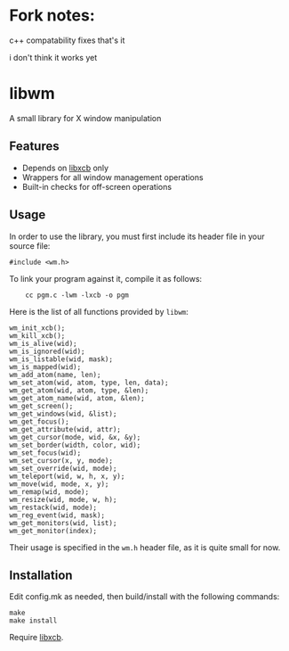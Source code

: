Fork notes:
=====
c++ compatability fixes that's it

i don't think it works yet

libwm
=====
A small library for X window manipulation

Features
-----
* Depends on [libxcb][0] only
* Wrappers for all window management operations
* Built-in checks for off-screen operations

Usage
-----
In order to use the library, you must first include its header file in
your source file:

	#include <wm.h>

To link your program against it, compile it as follows:

    	cc pgm.c -lwm -lxcb -o pgm

Here is the list of all functions provided by `libwm`:

	wm_init_xcb();
	wm_kill_xcb();
	wm_is_alive(wid);
	wm_is_ignored(wid);
	wm_is_listable(wid, mask);
	wm_is_mapped(wid);
	wm_add_atom(name, len);
	wm_set_atom(wid, atom, type, len, data);
	wm_get_atom(wid, atom, type, &len);
	wm_get_atom_name(wid, atom, &len);
	wm_get_screen();
	wm_get_windows(wid, &list);
	wm_get_focus();
	wm_get_attribute(wid, attr);
	wm_get_cursor(mode, wid, &x, &y);
	wm_set_border(width, color, wid);
	wm_set_focus(wid);
	wm_set_cursor(x, y, mode);
	wm_set_override(wid, mode);
	wm_teleport(wid, w, h, x, y);
	wm_move(wid, mode, x, y);
	wm_remap(wid, mode);
	wm_resize(wid, mode, w, h);
	wm_restack(wid, mode);
	wm_reg_event(wid, mask);
	wm_get_monitors(wid, list);
	wm_get_monitor(index);

Their usage is specified in the `wm.h` header file, as it is quite small for
now.

Installation
-----
Edit config.mk as needed, then build/install with the following commands:

    make
    make install

Require [libxcb][0].

[0]: https://xcb.freedesktop.org
